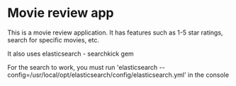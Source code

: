 # Movie review app
This is a movie review application. It has features such as 1-5 star ratings, search for specific movies, etc.

It also uses elasticsearch - searchkick gem

For the search to work, you must run 
'elasticsearch --config=/usr/local/opt/elasticsearch/config/elasticsearch.yml'
in the console
